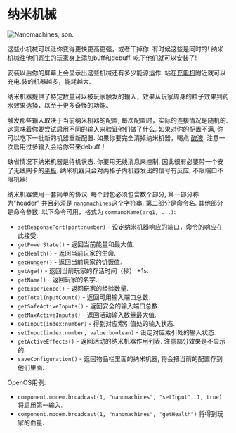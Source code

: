 # 纳米机械

![Nanomachines, son.](oredict:oc:nanomachines)

这些小机械可以让你变得更快更高更强，或者干掉你. 有时候这些是同时的! 纳米机械往他们寄生的玩家身上添加buff和debuff. 吃下他们就可以安装了!

安装以后你的屏幕上会显示出这些机械还有多少能源运作. 站在[充电机](../block/charger.md)附近就可以充电.装的机器越多，能耗越大.

纳米机器提供了特定数量可以被玩家触发的输入，效果从玩家周身的粒子效果到药水效果选择，以至于更多奇怪的功能。

触发那些输入取决于当前纳米机器的配置, 每次配置时，实际的连接情况是随机的. 这意味着你要尝试启用不同的输入来验证他们做了什么. 如果对你的配置不满, 你可以吃下一批新的机器重新配置. 如果你要完全清掉纳米机器，喝点 [酸液](acid.md). 注意一次启用过多输入会给你带来debuff！

缺省情况下纳米机器是待机状态. 你要用无线消息来控制, 因此很有必要带一个安了无线网卡的[平板](tablet.md). 纳米机器只会对两格子内机器发出的信号有反应, 不限端口不限机器!

纳米机器使用一套简单的协议: 每个封包必须包含数个部分, 第一部分称为"header" 并且必须是 `nanomachines`这个字符串. 第二部分是命令名. 其他部分是命令参数. 以下命令可用，格式为 `commandName(arg1, ...)`:

- `setResponsePort(port:number)` - 设定纳米机器响应的端口，命令的响应在此接受.
- `getPowerState()` - 返回当前能量和最大值.
- `getHealth()` - 返回当前玩家的生命.
- `getHunger()` - 返回当前玩家的饥饿值.
- `getAge()` - 返回当前玩家的存活时间（秒） +1s.
- `getName()` - 返回玩家的名字.
- `getExperience()` - 返回玩家的经验数量.
- `getTotalInputCount()` - 返回可用输入端口总数.
- `getSafeActiveInputs()` - 返回安全的输入端口总数.
- `getMaxActiveInputs()` - 返回活动输入数量最大值.
- `getInput(index:number)` - 得到对应索引值处的输入状态.
- `setInput(index:number, value:boolean)` - 设定对应索引处的输入状态.
- `getActiveEffects()` - 返回活动的纳米机器作用列表. 注意部分效果是不显示的.
- `saveConfiguration()` - 返回物品栏里面的纳米机器, 将会把当前的配置存到他们里面.

OpenOS用例:
- `component.modem.broadcast(1, "nanomachines", "setInput", 1, true)` 将启用第一输入.
- `component.modem.broadcast(1, "nanomachines", "getHealth")` 将得到玩家的血量.
